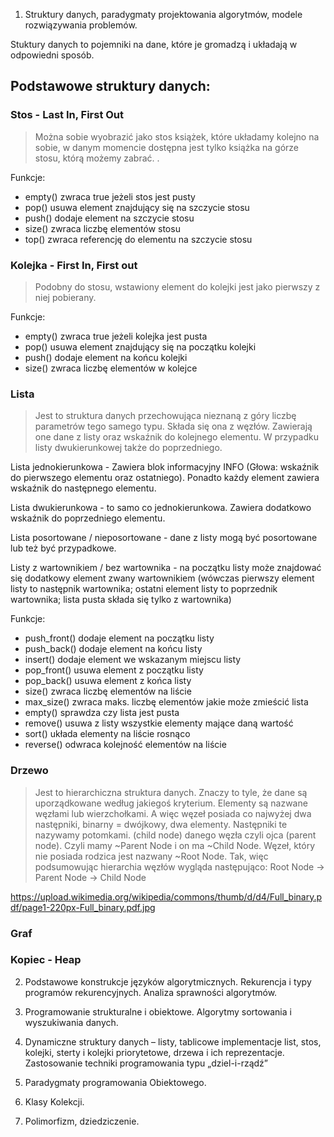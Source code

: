 1. Struktury danych, paradygmaty projektowania algorytmów, modele rozwiązywania problemów.

Stuktury danych to pojemniki na dane, które je gromadzą i układają w odpowiedni sposób. 

## Podstawowe struktury danych: 

### Stos - Last In, First Out
> Można sobie wyobrazić jako stos książek, które układamy kolejno na sobie, w danym momencie dostępna jest tylko książka na górze stosu, którą możemy zabrać. .

Funkcje: 
* empty() zwraca true jeżeli stos jest pusty
* pop() usuwa element znajdujący się na szczycie stosu
* push() dodaje element na szczycie stosu
* size() zwraca liczbę elementów stosu
* top() zwraca referencję do elementu na szczycie stosu


### Kolejka - First In, First out

> Podobny do stosu, wstawiony element do kolejki jest jako pierwszy z niej pobierany.  

Funkcje: 
* empty() zwraca true jeżeli kolejka jest pusta
* pop() usuwa element znajdujący się na początku kolejki
* push() dodaje element na końcu kolejki
* size() zwraca liczbę elementów w kolejce

### Lista

> Jest to struktura danych przechowująca nieznaną z góry liczbę parametrów tego samego typu. Składa się ona z węzłów. Zawierają one dane z listy oraz wskaźnik do kolejnego elementu. W przypadku listy dwukierunkowej także do poprzedniego. 

Lista jednokierunkowa - Zawiera blok informacyjny INFO (Głowa: wskaźnik do pierwszego elementu oraz ostatniego). Ponadto każdy element zawiera wskaźnik do następnego elementu. 

Lista dwukierunkowa - to samo co jednokierunkowa. Zawiera dodatkowo wskaźnik do poprzedniego elementu. 

Lista posortowane / nieposortowane - dane z listy mogą być posortowane lub też być przypadkowe. 

Listy z wartownikiem / bez wartownika -  na początku listy może
znajdować się dodatkowy element zwany wartownikiem (wówczas
pierwszy element listy to następnik wartownika; ostatni element listy
to poprzednik wartownika; lista pusta składa się tylko z wartownika)

Funkcje: 
* push_front() dodaje element na początku listy
* push_back() dodaje element na końcu listy
* insert() dodaje element we wskazanym miejscu listy
* pop_front() usuwa element z początku listy
* pop_back() usuwa element z końca listy
* size() zwraca liczbę elementów na liście
* max_size() zwraca maks. liczbę elementów jakie może zmieścić lista
* empty() sprawdza czy lista jest pusta
* remove() usuwa z listy wszystkie elementy mające daną wartość
* sort() układa elementy na liście rosnąco
* reverse() odwraca kolejność elementów na liście

### Drzewo

> Jest to hierarchiczna struktura danych. Znaczy to tyle, że dane są uporządkowane według jakiegoś kryterium. Elementy są nazwane węzłami lub wierzchołkami. A więc węzeł posiada co najwyżej dwa następniki, binarny = dwójkowy, dwa elementy. Następniki te nazywamy potomkami. (child node) danego węzła czyli ojca (parent node). Czyli mamy ~Parent Node i on ma ~Child Node. Węzeł, który nie posiada rodzica jest nazwany ~Root Node. Tak, więc podsumowując hierarchia węzłów wygląda następująco: 
Root Node -> Parent Node -> Child Node 

https://upload.wikimedia.org/wikipedia/commons/thumb/d/d4/Full_binary.pdf/page1-220px-Full_binary.pdf.jpg

### Graf 
### Kopiec - Heap

2. Podstawowe konstrukcje języków algorytmicznych. Rekurencja i typy programów rekurencyjnych. Analiza sprawności algorytmów.

3. Programowanie strukturalne i obiektowe. Algorytmy sortowania i wyszukiwania danych.

4. Dynamiczne struktury danych – listy, tablicowe implementacje list, stos, kolejki, sterty i kolejki priorytetowe, drzewa i ich reprezentacje. Zastosowanie techniki programowania typu „dziel-i-rządź”

5. Paradygmaty programowania Obiektowego. 

6. Klasy Kolekcji.

7. Polimorfizm, dziedziczenie. 
